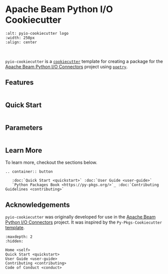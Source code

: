 # Apache Beam Python I/O Cookiecutter

```{image} _static/logo.png
:alt: pyio-cookiecutter logo
:width: 250px
:align: center
```

<br>

`pyio-cookiecutter` is a [`cookiecutter`](https://cookiecutter.readthedocs.io/en/latest/) template for creating a package for the [Apache Beam Python I/O Connectors](https://github.com/beam-pyio) project using [`poetry`](https://python-poetry.org).

## Features

```{include} stubs/features-stub.md
```

## Quick Start

```{include} stubs/quickstart-stub.md
```

## Parameters

```{include} stubs/parameters-stub.md
```

## Learn More

To learn more, checkout the sections below.

```{eval-rst}
.. container:: button

   :doc:`Quick Start <quickstart>` :doc:`User Guide <user-guide>`
   `Python Packages Book <https://py-pkgs.org/>`_ :doc:`Contributing Guidelines <contributing>`
```

## Acknowledgements

`pyio-cookiecutter` was originally developed for use in the [Apache Beam Python I/O Connectors](https://github.com/beam-pyio) project. It was inspired by the `Py-Pkgs-Cookiecutter` [template](https://github.com/py-pkgs/py-pkgs-cookiecutter).

```{toctree}
:maxdepth: 2
:hidden:

Home <self>
Quick Start <quickstart>
User Guide <user-guide>
Contributing <contributing>
Code of Conduct <conduct>
```
